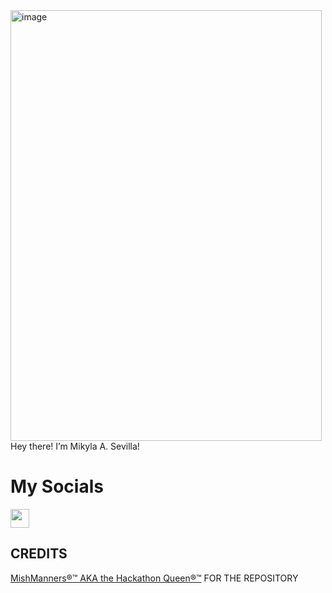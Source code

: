 <img width="498" height="689" alt="image" src="https://raketcontent.com/1/Screenshot_2024_06_10_085603_e3e895917d.png" />
Hey there! I’m Mikyla A. Sevilla! 



# My Socials
<p align="left">
<a href="https://www.facebook.com/mikayla.sevilla.9"" height="30" /></a>
<a href="https://www.facebook.com/mikayla.sevilla.9" target="blank"><img align="center" src="https://upload.wikimedia.org/wikipedia/commons/6/6c/Facebook_Logo_2023.png" alt="" height="30" /></a>



## CREDITS

<a href="https://github.com/mishmanners" target="blank">MishManners®™ AKA the Hackathon Queen®™</a> FOR THE REPOSITORY
